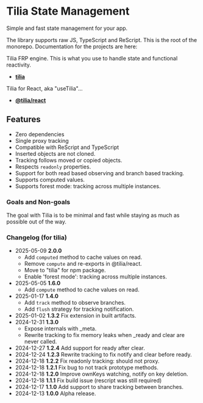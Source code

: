 # Tilia State Management

Simple and fast state management for your app.

The library supports raw JS, TypeScript and ReScript. This is the root of the
monorepo. Documentation for the projects are here:

Tilia FRP engine. This is what you use to handle state and functional reactivity.

- [**tilia**](./packages/tilia/README.md)

Tilia for React, aka "useTilia"...

- [**@tilia/react**](./packages/react/README.md)

## Features

- Zero dependencies
- Single proxy tracking
- Compatible with ReScript and TypeScript
- Inserted objects are not cloned.
- Tracking follows moved or copied objects.
- Respects `readonly` properties.
- Support for both read based observing and branch based tracking.
- Supports computed values.
- Supports forest mode: tracking across multiple instances.

### Goals and Non-goals

The goal with Tilia is to be minimal and fast while staying as much as possible
out of the way.

### Changelog (for tilia)

- 2025-05-09 **2.0.0**
  - Add `computed` method to cache values on read.
  - Remove `compute` and re-exports in @tilia/react.
  - Move to "tilia" for npm package.
  - Enable 'forest mode': tracking across multiple instances.
- 2025-05-05 **1.6.0**
  - Add `compute` method to cache values on read.
- 2025-01-17 **1.4.0**
  - Add `track` method to observe branches.
  - Add `flush` strategy for tracking notification.
- 2025-01-02 **1.3.2** Fix extension in built artifacts.
- 2024-12-31 **1.3.0**
  - Expose internals with \_meta.
  - Rewrite tracking to fix memory leaks when \_ready and clear are never called.
- 2024-12-27 **1.2.4** Add support for ready after clear.
- 2024-12-24 **1.2.3** Rewrite tracking to fix notify and clear before ready.
- 2024-12-18 **1.2.2** Fix readonly tracking: should not proxy.
- 2024-12-18 **1.2.1** Fix bug to not track prototype methods.
- 2024-12-18 **1.2.0** Improve ownKeys watching, notify on key deletion.
- 2024-12-18 **1.1.1** Fix build issue (rescript was still required)
- 2024-12-17 **1.1.0** Add support to share tracking between branches.
- 2024-12-13 **1.0.0** Alpha release.
